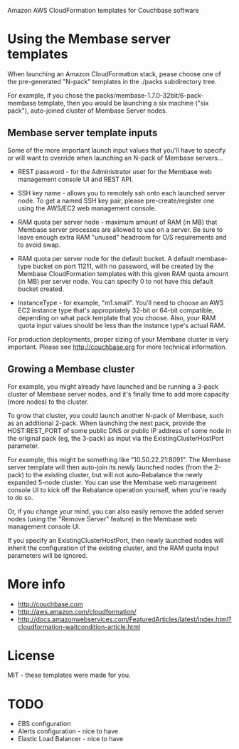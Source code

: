 Amazon AWS CloudFormation templates for Couchbase software

# Using the Membase server templates

When launching an Amazon CloudFormation stack, pease choose one of
the pre-generated "N-pack" templates in the ./packs subdirectory tree.

For example, if you chose the packs/membase-1.7.0-32bit/6-pack-membase
template, then you would be launching a six machine ("six pack"),
auto-joined cluster of Membase Server nodes.

## Membase server template inputs

Some of the more important launch input values that you'll have to
specify or will want to override when launching an N-pack of Membase
servers...

* REST password - for the Administrator user for the Membase web
  management console UI and REST API.

* SSH key name - allows you to remotely ssh onto each launched server
  node.  To get a named SSH key pair, please pre-create/register one
  using the AWS/EC2 web management console.

* RAM quota per server node - maximum amount of RAM (in MB) that
  Membase server processes are allowed to use on a server.  Be sure to
  leave enough extra RAM "unused" headroom for O/S requirements and to
  avoid swap.

* RAM quota per server node for the default bucket.  A default
  membase-type bucket on port 11211, with no password, will be created
  by the Membase CloudFormation templates with this given RAM quota
  amount (in MB) per server node.  You can specify 0 to not have this
  default bucket created.

* InstanceType - for example, "m1.small".  You'll need to choose an
  AWS EC2 instance type that's appropriately 32-bit or 64-bit
  compatible, depending on what pack template that you choose.  Also,
  your RAM quota input values should be less than the instance type's
  actual RAM.

For production deployments, proper sizing of your Membase cluster is
very important.  Please see http://couchbase.org for more technical
information.

## Growing a Membase cluster

For example, you might already have launched and be running a 3-pack
cluster of Membase server nodes, and it's finally time to add more
capacity (more nodes) to the cluster.

To grow that cluster, you could launch another N-pack of Membase, such
as an additional 2-pack.  When launching the next pack, provide the
HOST:REST_PORT of some public DNS or public IP address of some node in
the original pack (eg, the 3-pack) as input via the
ExistingClusterHostPort parameter.

For example, this might be something like "10.50.22.21:8091".  The
Membase server template will then auto-join its newly launched nodes
(from the 2-pack) to the existing cluster, but will not auto-Rebalance
the newly expanded 5-node cluster.  You can use the Membase web
management console UI to kick off the Rebalance operation yourself,
when you're ready to do so.

Or, if you change your mind, you can also easily remove the added
server nodes (using the "Remove Server" feature) in the Membase web
management console UI.

If you specify an ExistingClusterHostPort, then newly launched
nodes will inherit the configuration of the existing cluster,
and the RAM quota input parameters will be ignored.

# More info

* http://couchbase.com
* http://aws.amazon.com/cloudformation/
* http://docs.amazonwebservices.com/FeaturedArticles/latest/index.html?cloudformation-waitcondition-article.html

# License

MIT - these templates were made for you.

# TODO

* EBS configuration
* Alerts configuration - nice to have
* Elastic Load Balancer - nice to have
